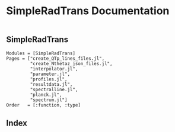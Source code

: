# SimpleRadTrans Documentation

```@contents
```

## SimpleRadTrans
```@autodocs
Modules = [SimpleRadTrans]
Pages = ["create_QTp_lines_files.jl",
         "create_Nthetaz_json_files.jl",
         "interpolator.jl",
         "parameter.jl",
         "profiles.jl",
         "resultdata.jl",
         "spectralline.jl",
         "planck.jl",
         "spectrum.jl"]
Order   = [:function, :type]
```

## Index

```@index
```
